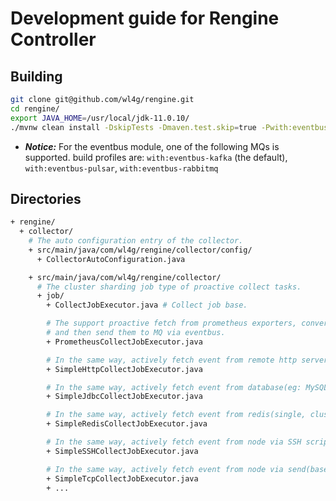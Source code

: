 # Development guide for Rengine Controller

## Building

```bash
git clone git@github.com/wl4g/rengine.git
cd rengine/
export JAVA_HOME=/usr/local/jdk-11.0.10/
./mvnw clean install -DskipTests -Dmaven.test.skip=true -Pwith:eventbus-kafka -U -T 4C
```

- ***Notice:*** For the eventbus module, one of the following MQs is supported. build profiles are: `with:eventbus-kafka` (the default), `with:eventbus-pulsar`, `with:eventbus-rabbitmq`

## Directories

```bash
+ rengine/
  + collector/
    # The auto configuration entry of the collector.
    + src/main/java/com/wl4g/rengine/collector/config/
      + CollectorAutoConfiguration.java

    + src/main/java/com/wl4g/rengine/collector/
      # The cluster sharding job type of proactive collect tasks.
      + job/
        + CollectJobExecutor.java # Collect job base.

        # The support proactive fetch from prometheus exporters, convert them to general events,
        # and then send them to MQ via eventbus.
        + PrometheusCollectJobExecutor.java

        # In the same way, actively fetch event from remote http servers.
        + SimpleHttpCollectJobExecutor.java

        # In the same way, actively fetch event from database(eg: MySQL).
        + SimpleJdbcCollectJobExecutor.java

        # In the same way, actively fetch event from redis(single, cluster).
        + SimpleRedisCollectJobExecutor.java

        # In the same way, actively fetch event from node via SSH script.
        + SimpleSSHCollectJobExecutor.java

        # In the same way, actively fetch event from node via send(base64)/receive TCP message packet.
        + SimpleTcpCollectJobExecutor.java
        + ...
```
